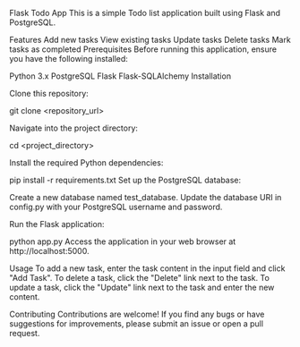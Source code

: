 Flask Todo App
This is a simple Todo list application built using Flask and PostgreSQL.

Features
Add new tasks
View existing tasks
Update tasks
Delete tasks
Mark tasks as completed
Prerequisites
Before running this application, ensure you have the following installed:

Python 3.x
PostgreSQL
Flask
Flask-SQLAlchemy
Installation

Clone this repository:

git clone <repository_url>

Navigate into the project directory:

cd <project_directory>

Install the required Python dependencies:

pip install -r requirements.txt
Set up the PostgreSQL database:

Create a new database named test_database.
Update the database URI in config.py with your PostgreSQL username and password.

Run the Flask application:

python app.py
Access the application in your web browser at http://localhost:5000.

Usage
To add a new task, enter the task content in the input field and click "Add Task".
To delete a task, click the "Delete" link next to the task.
To update a task, click the "Update" link next to the task and enter the new content.

Contributing
Contributions are welcome! If you find any bugs or have suggestions for improvements, please submit an issue or open a pull request.

